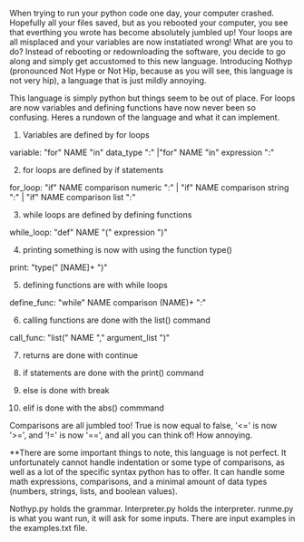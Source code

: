 When trying to run your python code one day, your computer crashed. Hopefully all your files saved, but as you rebooted your computer,
you see that everthing you wrote has become absolutely jumbled up! Your loops are all misplaced and your variables are now instatiated wrong!
What are you to do? Instead of rebooting or redownloading the software, you decide to go along and simply get accustomed to this new language. Introducing Nothyp (pronounced Not Hype or Not Hip, because as you will see, this language is not very hip), a language that is just mildly annoying.

This language is simply python but things seem to be out of place. For loops are now variables and defining functions have now never been so confusing. Heres a rundown of the language and what it can implement.

1. Variables are defined by for loops

variable: "for" NAME "in" data_type ":"
         |"for" NAME "in" expression ":"

2. for loops are defined by if statements

for_loop: "if" NAME comparison numeric ":"
    | "if" NAME comparison string ":"
    | "if" NAME comparison list ":"

3. while loops are defined by defining functions

while_loop: "def" NAME "(" expression ")"

4. printing something is now with using the function type()

print: "type(" [NAME]+ ")"

5. defining functions are with while loops

define_func: "while" NAME comparison (NAME)+ ":"

6. calling functions are done with the list() command

call_func: "list(" NAME "," argument_list ")"

7. returns are done with continue

8. if statements are done with the print() command

9. else is done with break

10. elif is done with the abs() commmand

Comparisons are all jumbled too! True is now equal to false, '<=' is now '>=', and '!=' is now '==', and all you can think of! How annoying.

**There are some important things to note, this language is not perfect. It unfortunately cannot handle
indentation or some type of comparisons, as well as a lot of the specific syntax python has to offer.
It can handle some math expressions, comparisons, and a minimal amount of data types (numbers, strings, lists, 
and boolean values).

Nothyp.py holds the grammar.
Interpreter.py holds the interpreter.
runme.py is what you want run, it will ask for some inputs. There are input examples in the examples.txt file.





